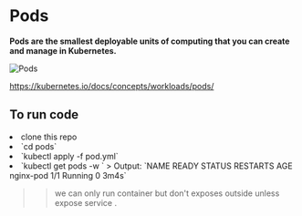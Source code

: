 # Pods

<b> Pods are the smallest deployable units of computing that you can create and manage in Kubernetes. </b>

<img src="https://cdn.coderise.io/m/2018/01/22044232/kubernetes-pods.png" alt="Pods">

https://kubernetes.io/docs/concepts/workloads/pods/

## To run code 
<li> clone this repo 
<li> `cd pods`
<li> `kubectl apply -f pod.yml`
<li> `kubectl get pods -w `
> Output:
`NAME        READY   STATUS    RESTARTS   AGE 
nginx-pod   1/1     Running   0          3m4s` 

>> we can only run container but don't exposes outside unless expose service .
